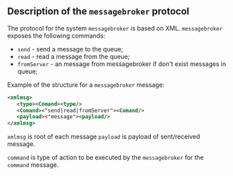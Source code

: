 ## Description of the `messagebroker` protocol

The protocol for the system `messagebroker` is based on XML.
`messagebroker` exposes the following commands:

- `send` - send a message to the queue;
- `read` - read a message from the queue;
- `fromServer` - an  message  from messagebroker if don't exist messages in queue;

Example of the structure for a `messagebroker` message:

```xml
<xmlmsg>
   <type><Comand><type/>
   <Comand><"send|read|fromServer"><Comand/>
   <payload><"message"><payload/>
</xmlmsg>
```
`xmlmsg` is root of each message
`payload` is payload of sent/received message.

`command` is type of action to be executed by the `messagebroker` for the `command` message.

